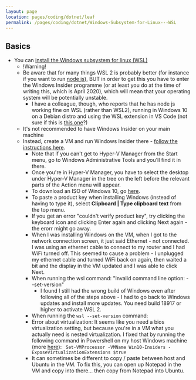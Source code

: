 ```yaml
---
layout: page
location: pages/coding/dotnet/leaf
permalink: /pages/coding/dotnet/Windows-Subsystem-for-Linux---WSL
---
```


## Basics

- You can [install the Windows subsystem for linux (WSL)](https://docs.microsoft.com/en-gb/windows/wsl/install-win10)
    - !Warning!
    - Be aware that for many things WSL 2 is probably better (for instance if you want to run [node js](/pages/coding/webdev/js/Node-JS)), BUT in order to get this you have to enter the Windows Insider programme (or at least you do at the time of writing this, which is April 2020), which will mean that your operating system will be potentially unstable.
        - I have a colleague, though, who reports that he has node js working fine on WSL (rather than WSL2), running in Windows 10 on a Debian distro and using the WSL extension in VS Code (not sure if this is [this one](https://marketplace.visualstudio.com/items?itemName=ms-vscode-remote.remote-wsl)?)
    - It's not recommended to have Windows Insider on your main machine
    - Instead, create a VM and run Windows Insider there - [follow the instructions here](https://www.windowscentral.com/how-create-virtual-machine-using-hyper-v-test-windows-10-insider-builds).
        - Note that if you can't get to Hyper-V Manager from the Start menu, go to Windows Administrative Tools and you'll find it in there.
        - Once you're in Hyper-V Manager, you have to select the desktop under Hyper-V Manager in the tree on the left before the relevant parts of the Action menu will appear.
        - To download an ISO of Windows 10, go [here](https://www.microsoft.com/en-gb/software-download/windows10).
        - To paste a product key when installing Windows (instead of having to type it), select **Clipboard | Type clipboard text** from the top menu.
        - If you get an error "couldn't verify product key", try clicking the keyboard icon and clicking Enter again and clicking Next again - the erorr might go away. 
        - When I was installing Windows on the VM, when I got to the network connection screen, it just said Ethernet - not connected. I was using an ethernet cable to connect to my router and I had WiFi turned off. This seemed to cause a problem - I unplugged my ethernet cable and turned WiFi back on again, then waited a bit and the display in the VM updated and I was able to click Next.
        - When running the wsl command: "Invalid command line option: --set-version"
            - I found I still had the wrong build of Windows even after following all of the steps above - I had to go back to Windows updates and install more updates. You need build 18917 or higher to activate WSL 2.
        - When running the `wsl --set-version` command:
        - Error about virtualization: It seems like you need a bios virtualization setting, but because you're in a VM what you actually need is nested virtualization. I fixed that by running the following command in Powershell on my host Windows machine (more [here](https://docs.microsoft.com/en-us/virtualization/hyper-v-on-windows/user-guide/nested-virtualization)): `
        Set-VMProcessor -VMName Win10-Insiders -ExposeVirtualizationExtensions $true`
        - It can sometimes be different to copy / paste between host and Ubuntu in the VM. To fix this, you can open up Notepad in the VM and copy into there... then copy from Notepad into Ubuntu.